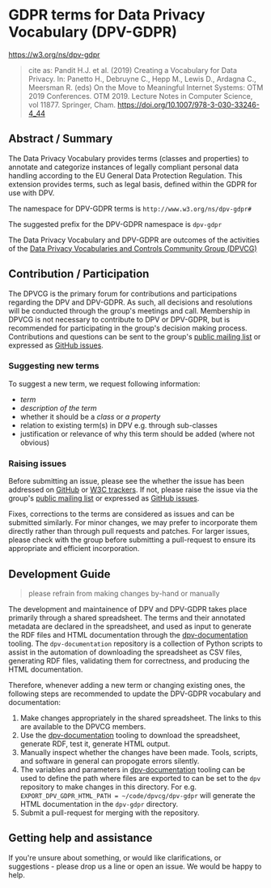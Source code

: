 # GDPR terms for Data Privacy Vocabulary (DPV-GDPR)

<https://w3.org/ns/dpv-gdpr>

>  cite as: Pandit H.J. et al. (2019) Creating a Vocabulary for Data Privacy. In:  Panetto H., Debruyne C., Hepp M., Lewis D., Ardagna C., Meersman R.  (eds) On the Move to Meaningful Internet Systems: OTM 2019 Conferences.  OTM 2019. Lecture Notes in Computer Science, vol 11877. Springer, Cham.  <https://doi.org/10.1007/978-3-030-33246-4_44>

## Abstract / Summary

The Data Privacy Vocabulary provides terms (classes and properties) to annotate and categorize instances of legally compliant personal data handling according to the EU General Data Protection Regulation. This extension provides terms, such as legal basis, defined within the GDPR for use with DPV. 

The namespace for DPV-GDPR terms is `http://www.w3.org/ns/dpv-gdpr#`

The suggested prefix for the DPV-GDPR namespace is `dpv-gdpr`

The Data Privacy Vocabulary and DPV-GDPR are outcomes of the activities of the [Data Privacy Vocabularies and Controls Community Group (DPVCG)](https://www.w3.org/community/dpvcg/) 

## Contribution / Participation

The DPVCG is the primary forum for contributions and participations regarding the DPV and DPV-GDPR. As such, all decisions and resolutions will be conducted through the group's meetings and call. Membership in DPVCG is not necessary to contribute to DPV or DPV-GDPR, but is recommended for participating in the group's decision making process. Contributions and questions can be sent to the group's [public mailing list](https://lists.w3.org/Archives/Public/public-dpvcg/) or expressed as [GitHub issues](https://github.com/dpvcg/dpv-gdpr/issues). 

### Suggesting new terms

To suggest a new term, we request following information:

- *term* 
- *description of the term*
- whether it should be a *class* or *a property*
- relation to existing term(s) in DPV e.g. through sub-classes
- justification or relevance of why this term should be added (where not obvious)

### Raising issues

Before submitting an issue, please see the whether the issue has been addressed on [GitHub](https://github.com/dpvcg/dpv-gdpr/issues) or [W3C trackers](https://www.w3.org/community/dpvcg/track/). If not, please raise the issue via the group's [public mailing list](https://lists.w3.org/Archives/Public/public-dpvcg/) or expressed as [GitHub issues](https://github.com/dpvcg/dpv-gdpr/issues). 

Fixes, corrections to the terms are considered as issues and can be submitted similarly. For minor changes, we may prefer to incorporate them directly rather than through pull requests and patches. For larger issues, please check with the group before submitting a pull-request to ensure its appropriate and efficient incorporation.

## Development Guide

> please refrain from making changes by-hand or manually

The development and maintainence of DPV and DPV-GDPR takes place primarily through a shared spreadsheet. The terms and their annotated metadata are declared in the spreadsheet, and used as input to generate the RDF files and HTML documentation through the [dpv-documentation](https://github.com/coolharsh55/dpv-documentation) tooling. The `dpv-documentation` repository is a collection of Python scripts to assist in the automation of downloading the spreadsheet as CSV files, generating RDF files, validating them for correctness, and producing the HTML documentation.

Therefore, whenever adding a new term or changing existing ones, the following steps are recommended to update the DPV-GDPR vocabulary and documentation:

1. Make changes appropriately in the shared spreadsheet. The links to this are available to the DPVCG members.
2. Use the [dpv-documentation](https://github.com/coolharsh55/dpv-documentation) tooling to download the spreadsheet, generate RDF, test it, generate HTML output. 
3. Manually inspect whether the changes have been made. Tools, scripts, and software in general can propogate errors silently. 
4. The variables and parameters in  [dpv-documentation](https://github.com/coolharsh55/dpv-documentation) tooling can be used to define the path where files are exported to can be set to the `dpv` repository to make changes in this directory. For e.g. `EXPORT_DPV_GDPR_HTML_PATH = ~/code/dpvcg/dpv-gdpr` will generate the HTML documentation in the `dpv-gdpr` directory. 
5. Submit a pull-request for merging with the repository.

## Getting help and assistance

If you're unsure about something, or would like clarifications, or suggestions - please drop us a line or open an issue. We would be happy to help.